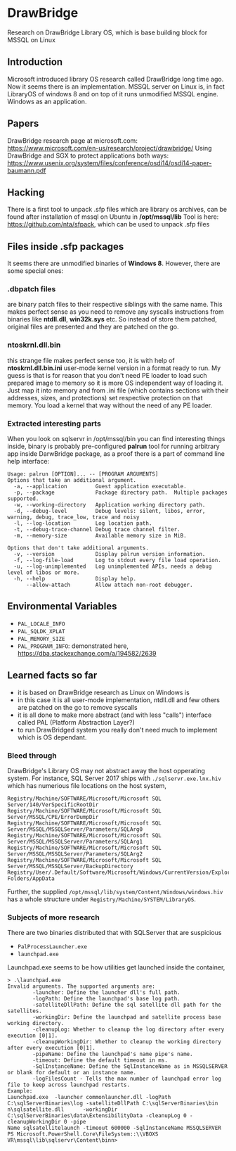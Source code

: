 # DrawBridge
Research on DrawBridge Library OS, which is base building block for MSSQL on Linux

## Introduction
Microsoft introduced library OS research called DrawBridge long time ago. Now it seems there is an implementation. MSSQL server on Linux is, in fact LibraryOS of windows 8  and on top of it runs unmodified MSSQL engine. Windows as an application.

## Papers

DrawBridge research page at microsoft.com:
https://www.microsoft.com/en-us/research/project/drawbridge/
Using DrawBridge and SGX to protect applications both ways:
https://www.usenix.org/system/files/conference/osdi14/osdi14-paper-baumann.pdf


## Hacking
There is a first tool to unpack .sfp files which are library os archives, can be found after installation of mssql on Ubuntu in **/opt/mssql/lib**
Tool is here: https://github.com/nta/sfpack, which can be used to unpack .sfp files 

## Files inside .sfp packages
It seems there are unmodified binaries of **Windows 8**. However, there are some special ones:
### .dbpatch files
are binary patch files to their respective siblings with the same name. This makes perfect sense as you need to remove any syscalls instructions from binaries like **ntdll.dll**, **win32k.sys** etc. So instead of store them patched, original files are presented and they are patched on the go.
### ntoskrnl.dll.bin
this strange file makes perfect sense too, it is with help of **ntoskrnl.dll.bin.ini** user-mode  kernel version in a format ready to run. My guess is that is for reason  that you don't need PE loader to load such prepared image to memory so it is more OS independent way of loading it. Just map it into memory and from .ini file (which contains sections with their addresses, sizes, and protections) set respective protection on that memory. You load a kernel that way without the need of any PE loader.

### Extracted interesting parts
When you look on sqlservr in /opt/mssql/bin you can find interesting things inside, binary is probably pre-configured **palrun** tool for running arbitrary app inside DarwBridge package, as a proof there is a part of command line help interface:

```
Usage: palrun [OPTION]... -- [PROGRAM ARGUMENTS]
Options that take an additional argument.
  -a, --application         Guest application executable.
  -p, --package             Package directory path.  Multiple packages supported.
  -w, --working-directory   Application working directory path.
  -d, --debug-level         Debug levels: silent, libos, error, warning, debug, trace_low, trace and noisy
  -l, --log-location        Log location path.
  -t, --debug-trace-channel Debug trace channel filter.
  -m, --memory-size         Available memory size in MiB.
  
Options that don't take additional arguments.
  -v, --version             Display palrun version information.
  -f, --log-file-load       Log to stdout every file load operation.
  -u, --log-unimplemented   Log unimplemented APIs, needs a debug level of libos or more.
  -h, --help                Display help.
      --allow-attach        Allow attach non-root debugger. 
```

## Environmental Variables

* `PAL_LOCALE_INFO`
* `PAL_SQLDK_XPLAT`
* `PAL_MEMORY_SIZE`
* `PAL_PROGRAM_INFO`: demonstrated here, https://dba.stackexchange.com/a/194582/2639


## Learned facts so far
* it is based on DrawBridge research as Linux on Windows is
* in this case it is all user-mode implementation, ntdll.dll and few others are patched on the go to remove syscalls
* it is all done to make more abstract (and with less "calls") interface called PAL (Platform Abstraction Layer?)
* to run DrawBridged system you really don't need much to implement which is OS dependant.

### Bleed through

DrawBridge's Library OS may not abstract away the host opperating system. For instance, SQL Server 2017 ships with `./sqlservr.exe.lnx.hiv` which has numerious file locations on the host system,

```
Registry/Machine/SOFTWARE/Microsoft/Microsoft SQL Server/140/VerSpecificRootDir
Registry/Machine/SOFTWARE/Microsoft/Microsoft SQL Server/MSSQL/CPE/ErrorDumpDir
Registry/Machine/SOFTWARE/Microsoft/Microsoft SQL Server/MSSQL/MSSQLServer/Parameters/SQLArg0
Registry/Machine/SOFTWARE/Microsoft/Microsoft SQL Server/MSSQL/MSSQLServer/Parameters/SQLArg1
Registry/Machine/SOFTWARE/Microsoft/Microsoft SQL Server/MSSQL/MSSQLServer/Parameters/SQLArg2
Registry/Machine/SOFTWARE/Microsoft/Microsoft SQL Server/MSSQL/MSSQLServer/BackupDirectory
Registry/User/.Default/Software/Microsoft/Windows/CurrentVersion/Explorer/Shell Folders/AppData
```

Further, the supplied `/opt/mssql/lib/system/Content/Windows/windows.hiv` has a whole structure under `Registry/Machine/SYSTEM/LibraryOS`.

### Subjects of more research

There are two binaries distributed that with SQLServer that are suspicious

* `PalProcessLauncher.exe`
* `launchpad.exe`

Launchpad.exe seems to be how utilities get launched inside the container,


```
> .\launchpad.exe
Invalid arguments. The supported arguments are:
        -launcher: Define the launcher dll's full path.
        -logPath: Define the launchpad's base log path.
        -satelliteDllPath: Define the sql satellite dll path for the satellites.
        -workingDir: Define the launchpad and satellite process base working directory.
        -cleanupLog: Whether to cleanup the log directory after every execution [0|1].
        -cleanupWorkingDir: Whether to cleanup the working directory after every execution [0|1].
        -pipeName: Define the launchpad's name pipe's name.
        -timeout: Define the default timeout in ms.
        -SqlInstanceName: Define the SqlInstanceName as in MSSQLSERVER or blank for default or an instance name.
        -logFilesCount - Tells the max number of launchpad error log file to keep across launchpad restarts.
Example:
Launchpad.exe  -launcher commonlauncher.dll -logPath C:\sqlServerBinaries\log -satelliteDllPath C:\sqlServerBinaries\bin
n\sqlsatellite.dll      -workingDir C:\sqlServerBinaries\data\ExtensibilityData -cleanupLog 0 -cleanupWorkingDir 0 -pipe
Name sqlsatellitelaunch -timeout 600000 -SqlInstanceName MSSQLSERVER    PS Microsoft.PowerShell.Core\FileSystem::\\VBOXS
VR\mssql\lib\sqlservr\Content\binn>
```
